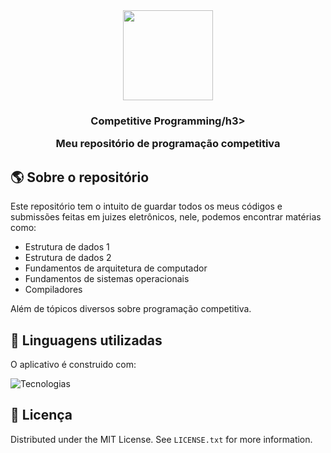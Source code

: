 <div align="center">
  <img src="https://play-lh.googleusercontent.com/8ddL1kuoNUB5vUvgDVjYY3_6HwQcrg1K2fd_R8soD-e2QYj8fT9cfhfh3G0hnSruLKec" style="width:15vw"></img>
  <h3 align="center">Competitive Programming/h3>

  <p align="center">
     Meu repositório de programação competitiva </br>
  </p>
</div>


<!-- ABOUT THE PROJECT -->
## :earth_americas: Sobre o repositório

Este repositório tem o intuito de guardar todos os meus códigos e submissões feitas em juizes eletrônicos, nele, podemos encontrar matérias como:

- Estrutura de dados 1
- Estrutura de dados 2
- Fundamentos de arquitetura de computador
- Fundamentos de sistemas operacionais
- Compiladores

Além de tópicos diversos sobre programação competitiva.

## :hammer: Linguagens utilizadas

O aplicativo é construido com:</br>

![Tecnologias](https://skillicons.dev/icons?i=c,cpp,js,yacc)

## :dash: Licença

Distributed under the MIT License. See `LICENSE.txt` for more information.

